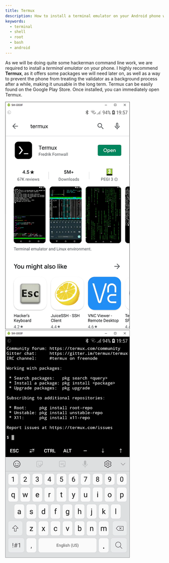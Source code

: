```yaml
---
title: Termux
description: How to install a terminal emulator on your Android phone without rooting
keywords:
  - terminal
  - shell
  - root
  - bash
  - android
---
```


As we will be doing quite some hackerman command line work, we are required to install a *terminal emulator* on your phone. I highly recommend **Termux**, as it offers some packages we will need later on, as well as a way to prevent the phone from treating the validator as a background process after a while, making it unusable in the long term. Termux can be easily found on the Google Play Store. Once installed, you can immediately open Termux.

![Play Store](/img/termux/1.png) ![Termux](/img/termux/2.png)